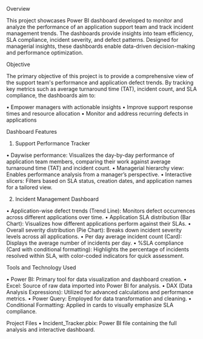 
Overview

This project showcases Power BI dashboard developed to monitor and analyze the performance of an application support team and track incident management trends. The dashboards provide insights into team efficiency, SLA compliance, incident severity, and defect patterns. Designed for managerial insights, these dashboards enable data-driven decision-making and performance optimization.

Objective

The primary objective of this project is to provide a comprehensive view of the support team's performance and application defect trends.
By tracking key metrics such as average turnaround time (TAT), incident count, and SLA compliance, the dashboards aim to:

•	Empower managers with actionable insights
•	Improve support response times and resource allocation
•	Monitor and address recurring defects in applications

Dashboard Features
1. Support Performance Tracker

•	Daywise performance: Visualizes the day-by-day performance of application team members, comparing their work against average turnaround time (TAT) and incident count.
•	Managerial hierarchy view: Enables performance analysis from a manager’s perspective.
•	Interactive slicers: Filters based on SLA status, creation dates, and application names for a tailored view.

2. Incident Management Dashboard

•	Application-wise defect trends (Trend Line): Monitors defect occurrences across different applications over time.
•	Application SLA distribution (Bar Chart): Visualizes how different applications perform against their SLAs.
•	Overall severity distribution (Pie Chart): Breaks down incident severity levels across all applications.
•	Per day average incident count (Card): Displays the average number of incidents per day.
•	%SLA compliance (Card with conditional formatting): Highlights the percentage of incidents resolved within SLA, with color-coded indicators for quick assessment.

Tools and Technology Used

•	Power BI: Primary tool for data visualization and dashboard creation.
•	Excel: Source of raw data imported into Power BI for analysis.
•	DAX (Data Analysis Expressions): Utilized for advanced calculations and performance metrics.
•	Power Query: Employed for data transformation and cleaning.
•	Conditional Formatting: Applied in cards to visually emphasize SLA compliance.

Project Files
•	Incident_Tracker.pbix: Power BI file containing the full analysis and interactive dashboard.

